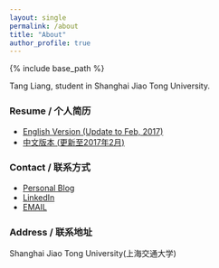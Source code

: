 ```yaml
---
layout: single
permalink: /about
title: "About"
author_profile: true
---
```


{% include base_path %}

Tang Liang, student in Shanghai Jiao Tong University.

### Resume / 个人简历

* [English Version (Update to Feb, 2017)](resume.pdf)
* [中文版本 (更新至2017年2月)](resume.pdf)

### Contact / 联系方式
<ul class='pager about_ul'>
    <li><a href="http://shinytang6.github.io/">Personal Blog</a> </li>
    <li><a href="https://cn.linkedin.com/in/hijiangtao">LinkedIn</a> </li>
    <li><a href="mailto:1074461480@qq.com">EMAIL</a> </li>
    
</ul>


### Address / 联系地址

Shanghai Jiao Tong University(上海交通大学)

